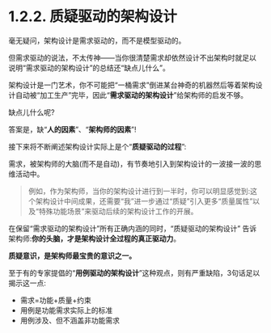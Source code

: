 # 1.2.2. 质疑驱动的架构设计

毫无疑问，架构设计是需求驱动的，而不是模型驱动的。

但需求驱动的说法，不太传神——当你很清楚需求却依然设计不出架构时就足以 说明“需求驱动的架构设计”的总结还“缺点儿什么”。

架构设计是一门艺术，你不可能把“一桶需求”倒进某台神奇的机器然后等着架构设计自动被“加工生产”完毕，因此“**需求驱动的架构设计**”给架构师的启发不够。

缺点儿什么呢?

答案是，缺“**人的因素**”、“**架构师的因素**”!

接下来将不断阐述架构设计实际上是个“**质疑驱动的过程**”:

需求，被架构师的大脑(而不是自动)，有节奏地引入到架构设计的一波接一波的思维活动中。

> 例如，作为架构师，当你的架构设计进行到一半时，你可以明显感觉到:这个架构设计中间成果，还需要“我”进一步通过“质疑”引入更多“质量属性”以及“特殊功能场景”来驱动后续的架构设计工作的开展。

在保留“需求驱动的架构设计”所有正确内涵的同时，“质疑驱动的架构设计” 告诉架构师:**你的头脑，才是架构设计全过程的真正驱动力**。

**质疑意识，是架构师最宝贵的意识之一。**

至于有的专家提倡的“**用例驱动的架构设计**”这种观点，则有严重缺陷，3句话足以揭示这一点:

- 需求=功能+质量+约束
- 用例是功能需求实际上的标准
- 用例涉及、但不涵盖非功能需求

